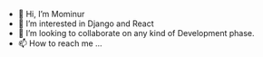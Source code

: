 - 👋 Hi, I’m Mominur
- 👀 I’m interested in Django and React
- 💞️ I’m looking to collaborate on any kind of Development phase. 
- 📫 How to reach me ...

<!---
mominur774/mominur774 is a ✨ special ✨ repository because its `README.md` (this file) appears on your GitHub profile.
You can click the Preview link to take a look at your changes.
--->
